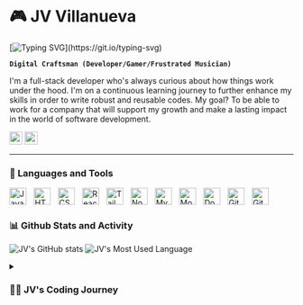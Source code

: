 # 🎮 JV Villanueva

[![Typing SVG](https://readme-typing-svg.demolab.com?font=Fira+Code&size=14&pause=1000&color=F71A0A&vCenter=true&width=435&height=20&lines=Full-Stack+Developer.;Always+keen+about+learning+new+tech.)](https://git.io/typing-svg)

**`Digital Craftsman (Developer/Gamer/Frustrated Musician)`**

I'm a full-stack developer who's always curious about how things work under the hood. I'm on a continuous learning journey to further enhance my skills in order to write robust and reusable codes. My goal? To be able to work for a company that will support my growth and make a lasting impact in the world of software development.

<p> <a href="https://www.linkedin.com/in/jv-villanueva/"><img src="https://img.shields.io/badge/linkedin-%230077B5.svg?&style=for-the-badge&logo=linkedin&logoColor=white" height=23></a> <a href="mailto:jv.villanueva9104@gmail.com"><img src="https://img.shields.io/badge/Gmail-D14836?style=for-the-badge&logo=gmail&logoColor=white" height=23></a>

---

### 🤖 Languages and Tools

<img align="left" alt="Javascript" width="30px" style="padding-right:10px;" src="https://cdn.jsdelivr.net/gh/devicons/devicon/icons/javascript/javascript-original.svg">
<img align="left" alt="HTML" width="30px" style="padding-right:10px;" src="https://cdn.jsdelivr.net/gh/devicons/devicon/icons/html5/html5-original.svg">
<img align="left" alt="CSS" width="30px" style="padding-right:10px;" src="https://cdn.jsdelivr.net/gh/devicons/devicon/icons/css3/css3-original.svg">
<img align="left" alt="React" width="30px" style="padding-right:10px;" src="https://cdn.jsdelivr.net/gh/devicons/devicon/icons/react/react-original.svg">
<img align="left" alt="TailwindCss" width="30px" style="padding-right:10px;" src="https://cdn.jsdelivr.net/gh/devicons/devicon/icons/tailwindcss/tailwindcss-plain.svg">
<img align="left" alt="NodeJs" width="30px" style="padding-right:10px;" src="https://cdn.jsdelivr.net/gh/devicons/devicon/icons/nodejs/nodejs-original.svg">
<img align="left" alt="MySQL" width="30px" style="padding-right:10px;" src="https://cdn.jsdelivr.net/gh/devicons/devicon/icons/mysql/mysql-original-wordmark.svg">
<img align="left" alt="MongoDB" width="30px" style="padding-right:10px;" src="https://cdn.jsdelivr.net/gh/devicons/devicon/icons/mongodb/mongodb-original-wordmark.svg">
<img align="left" alt="Docker" width="30px" style="padding-right:10px;" src="https://cdn.jsdelivr.net/gh/devicons/devicon/icons/docker/docker-original.svg">
<img align="left" alt="Git" width="30px" style="padding-right:10px;" src="https://cdn.jsdelivr.net/gh/devicons/devicon/icons/git/git-original.svg">
<img align="left" alt="Github" width="30px" style="padding-right:10px;" src="https://cdn.jsdelivr.net/gh/devicons/devicon/icons/github/github-original.svg">
<br/>

#

### 📊 Github Stats and Activity

![JV's GitHub stats](https://github-readme-stats.vercel.app/api?username=jvvillanueva9104&show_icons=true&theme=monokai)
![JV's Most Used Language](https://github-readme-stats.vercel.app/api/top-langs/?username=jvvillanueva9104&layout=compact&size_weight=0.5&count_weight=0.5&theme=monokai)

<details>
 <summary><h3>👨‍💻 JV's Coding Journey</h3></summary>
   I started my coding journey during the pandemic when I tried to teach myself web development while staying at home. As soon as I wrote my first "Hello World", I immediately got hooked on it! I've gone far on my own then I fortunately saw Mission Ready HQ which gave me the opportunity to have that structure in my learning journey and further solidified everything that I have learned so far. At first, I was really keen on focusing on the backend as I'm not a creative person but the further I got into web development, I started to lean towards frontend development as I really enjoy working with designs and animations.
